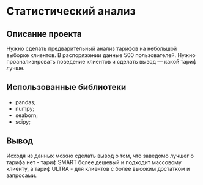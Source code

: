 
# Статистический анализ
## Описание проекта
Нужно сделать предварительный анализ тарифов на небольшой выборке клиентов. В распоряжении данные 500 пользователей. Нужно проанализировать поведение клиентов и сделать вывод — какой тариф лучше.
## Использованные библиотеки 
- pandas;
- numpy;
- seaborn;
- scipy;
## Вывод
Исходя из данных можно сделать вывод о том, что заведомо лучшег о тарифа нет - тариф SMART более дешевый и подходит массовому клиенту, а тариф ULTRA - для клиентов с более высоким достатком и запросами.

